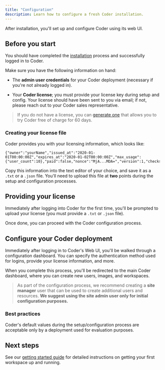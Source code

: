 ```yaml
---
title: "Configuration"
description: Learn how to configure a fresh Coder installation.
---
```


After installation, you'll set up and configure Coder using its web UI.

## Before you start

You should have completed the [installation](installation.md) process and
successfully logged in to Coder.

Make sure you have the following information on hand:

- The **admin user credentials** for your Coder deployment (necessary if you're
  not already logged in).

- Your **Coder license**; you must provide your license key during setup and
  config. Your license should have been sent to you via email; if not, please
  reach out to your Coder sales representative.

> If you do not have a license, you can [generate one](https://coder.com/trial)
> that allows you to try Coder free of charge for 60 days.

### Creating your license file

Coder provides you with your licensing information, which looks like:

```text
{"owner":"yourName","issued_at":"2020-01-01T00:00:00Z","expires_at":"2020-01-02T00:00:00Z","max_usage":{"user_count":10},"paid":false,"nonce":"MjA...MDA=","version":1,"checksum":"VtG...uQ=="}
```

Copy this information into the text editor of your choice, and save it as a
`.txt` or a `.json` file. You'll need to upload this file at **two** points
during the setup and configuration processes.

## Providing your license

Immediately after logging into Coder for the first time, you'll be prompted to
upload your license (you must provide a `.txt` or `.json` file).

Once done, you can proceed with the Coder configuration process.

## Configure your Coder deployment

Immediately after logging in to Coder's Web UI, you'll be walked through a
configuration dashboard. You can specify the authentication method used for
logins, provide your license information, and more.

When you complete this process, you'll be redirected to the main Coder
dashboard, where you can create new users, images, and workspaces.

> As part of the configuration process, we recommend creating a **site manager**
> user that can be used to create additional users and resources. **We suggest
> using the site admin user only for initial configuration purposes.**

### Best practices

Coder's default values during the setup/configuration process are acceptable
only by a deployment used for evaluation purposes.

## Next steps

See our [getting started guide](../getting-started/developers.md) for detailed
instructions on getting your first workspace up and running.
